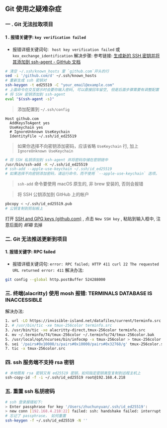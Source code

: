 ## Git 使用之疑难杂症

### 一 .  Git 无法拉取项目
#### 1 .  报错关键字:  `key verification failed`
* 报错详细关键词句:  ` host key verification failed`  或  ` kex_exchange_identification `
解决步骤:
	参考链接: [生成新的 SSH 密钥并将其添加到 ssh-agent - GitHub 文档](https://docs.github.com/zh/authentication/connecting-to-github-with-ssh/generating-a-new-ssh-key-and-adding-it-to-the-ssh-agent)
```bash
# 清空 ~/.ssh/known_hosts 里 `github.com`开头的行
sed -i '/github.com/d' ~/.ssh/known_hosts
# 重新生成 ssh 密钥对
ssh-keygen -t ed25519 -C "your_email@example.com"
# 上面命令在交互提示时会要你输入密码, 可以直接回车留空, 但是后面步骤需要有调整配置
# 将 SSH 密钥添加到 ssh-agent
eval "$(ssh-agent -s)"
```
>  添加配置到 `~/.ssh/config`
```
Host github.com
  AddKeysToAgent yes
  UseKeychain yes
  # IgnoreUnknown UseKeychain
  IdentityFile ~/.ssh/id_ed25519
```
> 如果你选择不向密钥添加密码，应该省略 `UseKeychain` 行,  加上 `IgnoreUnknown UseKeychain`
```bash
# 将 SSH 私钥添加到 ssh-agent 并将密码存储在密钥链中
/usr/bin/ssh-add -K ~/.ssh/id_ed25519
# ssh-add --apple-use-keychain ~/.ssh/id_ed25519
# 如果选择不向密钥添加密码，请运行命令，而不使用 `--apple-use-keychain` 选项。
```
> `ssh-add`  命令要使用 macOS 原生的, 非 brew 安装的, 否则会报错

> 将 SSH 公钥添加到 GitHub 上的帐户
```bash
pbcopy < ~/.ssh/id_ed25519.pub
# 公钥复制到剪贴板上
```
打开 [SSH and GPG keys (github.com)](https://github.com/settings/keys) , 点击 `New SSH key` ,  粘贴到输入框中,  注意后面的 *邮箱* 去掉

###  二.  Git 无法推送更新到项目
#### 1.  报错关键字: RPC  failed
* 报错详细关键词句: `error: RPC failed; HTTP 411 curl 22 The requested URL returned error: 411`
解决办法:
```bash
git config --global http.postBuffer 524288000
```

### 三.  终端(alacritty) 使用 mosh 报错: TERMINALS DATABASE IS INACCESSIBLE
 解决办法:
```bash
1. url -LO https://invisible-island.net/datafiles/current/terminfo.src.gz && gunzip terminfo.src.gz
2. # /usr/bin/tic -xe tmux-256color terminfo.src
3. /usr/bin/tic -xe alacritty-direct,tmux-256color terminfo.src
4. mv ~/.terminfo/74/tmux-256color ~/.terminfo/74/tmux-256color.bak
5. /usr/local/opt/ncurses/bin/infocmp -x tmux-256color > tmux-256color.src
6. sei '/pairs#0x10000/s/pairs#0x10000/pairs#0x32768/g' tmux-256color.src
7. tic -x tmux-256color.src
```

### 四.  ssh  服务端不支持  rsa 密钥
```bash
# 本地既有 rsa 密钥又有 ed25519 密钥，如何指定密钥类型复制到远程主机上
ssh-copy-id -f -i ~/.ssh/id_ed25519 root@192.168.4.218
```

###  五. 重置 ssh 私钥密码
```bash
# ssh 登录报错如下:
> Enter passphrase for key '/Users/zhuchunyuan/.ssh/id_ed25519':
> new conn [192.168.4.218:22] failed: ssh: handshake failed: interrupt
# 忘记了 passphrase， 如何重置
ssh-keygen -f ~/.ssh/id_ed25519 -N ''
```